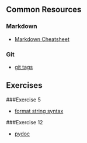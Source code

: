 ## Common Resources
### Markdown
* [Markdown Cheatsheet](https://github.com/adam-p/markdown-here/wiki/Markdown-Cheatsheet#links)

### Git
* [git tags](http://git-scm.com/book/tr/v2/Git-Basics-Tagging)

## Exercises

###Exercise 5

* [format string syntax](https://docs.python.org/2/library/string.html#format-string-syntax)

###Exercise 12

* [pydoc](https://docs.python.org/2/library/pydoc.html)